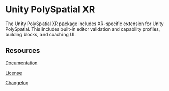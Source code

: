 # Unity PolySpatial XR

The Unity PolySpatial XR package includes XR-specific extension for Unity PolySpatial. This includes built-in editor validation and capability profiles, building blocks, and coaching UI.

## Resources
[Documentation](Documentation~/index.md)

[License](LICENSE.md)

[Changelog](CHANGELOG.md)